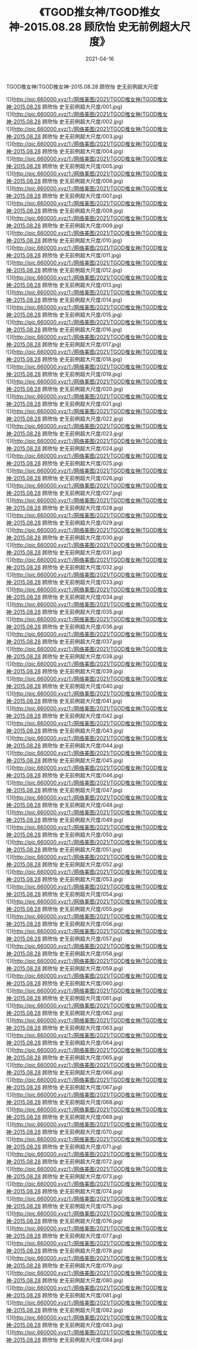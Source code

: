 ﻿---
layout: post
title:  《TGOD推女神/TGOD推女神-2015.08.28 顾欣怡 史无前例超大尺度》
date:   2021-04-16
img: http://pic.660000.xyz/1:/网络美图/2021/TGOD推女神/TGOD推女神-2015.08.28 顾欣怡 史无前例超大尺度/000.jpg
categories: [美女, 清纯, 唯美]
---

TGOD推女神/TGOD推女神-2015.08.28 顾欣怡 史无前例超大尺度

 ![](http://pic.660000.xyz/1:/网络美图/2021/TGOD推女神/TGOD推女神-2015.08.28 顾欣怡 史无前例超大尺度/001.jpg) <br>![](http://pic.660000.xyz/1:/网络美图/2021/TGOD推女神/TGOD推女神-2015.08.28 顾欣怡 史无前例超大尺度/002.jpg) <br>![](http://pic.660000.xyz/1:/网络美图/2021/TGOD推女神/TGOD推女神-2015.08.28 顾欣怡 史无前例超大尺度/003.jpg) <br>![](http://pic.660000.xyz/1:/网络美图/2021/TGOD推女神/TGOD推女神-2015.08.28 顾欣怡 史无前例超大尺度/004.jpg) <br>![](http://pic.660000.xyz/1:/网络美图/2021/TGOD推女神/TGOD推女神-2015.08.28 顾欣怡 史无前例超大尺度/005.jpg) <br>![](http://pic.660000.xyz/1:/网络美图/2021/TGOD推女神/TGOD推女神-2015.08.28 顾欣怡 史无前例超大尺度/006.jpg) <br>![](http://pic.660000.xyz/1:/网络美图/2021/TGOD推女神/TGOD推女神-2015.08.28 顾欣怡 史无前例超大尺度/007.jpg) <br>![](http://pic.660000.xyz/1:/网络美图/2021/TGOD推女神/TGOD推女神-2015.08.28 顾欣怡 史无前例超大尺度/008.jpg) <br>![](http://pic.660000.xyz/1:/网络美图/2021/TGOD推女神/TGOD推女神-2015.08.28 顾欣怡 史无前例超大尺度/009.jpg) <br>![](http://pic.660000.xyz/1:/网络美图/2021/TGOD推女神/TGOD推女神-2015.08.28 顾欣怡 史无前例超大尺度/010.jpg) <br>![](http://pic.660000.xyz/1:/网络美图/2021/TGOD推女神/TGOD推女神-2015.08.28 顾欣怡 史无前例超大尺度/011.jpg) <br>![](http://pic.660000.xyz/1:/网络美图/2021/TGOD推女神/TGOD推女神-2015.08.28 顾欣怡 史无前例超大尺度/012.jpg) <br>![](http://pic.660000.xyz/1:/网络美图/2021/TGOD推女神/TGOD推女神-2015.08.28 顾欣怡 史无前例超大尺度/013.jpg) <br>![](http://pic.660000.xyz/1:/网络美图/2021/TGOD推女神/TGOD推女神-2015.08.28 顾欣怡 史无前例超大尺度/014.jpg) <br>![](http://pic.660000.xyz/1:/网络美图/2021/TGOD推女神/TGOD推女神-2015.08.28 顾欣怡 史无前例超大尺度/015.jpg) <br>![](http://pic.660000.xyz/1:/网络美图/2021/TGOD推女神/TGOD推女神-2015.08.28 顾欣怡 史无前例超大尺度/016.jpg) <br>![](http://pic.660000.xyz/1:/网络美图/2021/TGOD推女神/TGOD推女神-2015.08.28 顾欣怡 史无前例超大尺度/017.jpg) <br>![](http://pic.660000.xyz/1:/网络美图/2021/TGOD推女神/TGOD推女神-2015.08.28 顾欣怡 史无前例超大尺度/018.jpg) <br>![](http://pic.660000.xyz/1:/网络美图/2021/TGOD推女神/TGOD推女神-2015.08.28 顾欣怡 史无前例超大尺度/019.jpg) <br>![](http://pic.660000.xyz/1:/网络美图/2021/TGOD推女神/TGOD推女神-2015.08.28 顾欣怡 史无前例超大尺度/020.jpg) <br>![](http://pic.660000.xyz/1:/网络美图/2021/TGOD推女神/TGOD推女神-2015.08.28 顾欣怡 史无前例超大尺度/021.jpg) <br>![](http://pic.660000.xyz/1:/网络美图/2021/TGOD推女神/TGOD推女神-2015.08.28 顾欣怡 史无前例超大尺度/022.jpg) <br>![](http://pic.660000.xyz/1:/网络美图/2021/TGOD推女神/TGOD推女神-2015.08.28 顾欣怡 史无前例超大尺度/023.jpg) <br>![](http://pic.660000.xyz/1:/网络美图/2021/TGOD推女神/TGOD推女神-2015.08.28 顾欣怡 史无前例超大尺度/024.jpg) <br>![](http://pic.660000.xyz/1:/网络美图/2021/TGOD推女神/TGOD推女神-2015.08.28 顾欣怡 史无前例超大尺度/025.jpg) <br>![](http://pic.660000.xyz/1:/网络美图/2021/TGOD推女神/TGOD推女神-2015.08.28 顾欣怡 史无前例超大尺度/026.jpg) <br>![](http://pic.660000.xyz/1:/网络美图/2021/TGOD推女神/TGOD推女神-2015.08.28 顾欣怡 史无前例超大尺度/027.jpg) <br>![](http://pic.660000.xyz/1:/网络美图/2021/TGOD推女神/TGOD推女神-2015.08.28 顾欣怡 史无前例超大尺度/028.jpg) <br>![](http://pic.660000.xyz/1:/网络美图/2021/TGOD推女神/TGOD推女神-2015.08.28 顾欣怡 史无前例超大尺度/029.jpg) <br>![](http://pic.660000.xyz/1:/网络美图/2021/TGOD推女神/TGOD推女神-2015.08.28 顾欣怡 史无前例超大尺度/030.jpg) <br>![](http://pic.660000.xyz/1:/网络美图/2021/TGOD推女神/TGOD推女神-2015.08.28 顾欣怡 史无前例超大尺度/031.jpg) <br>![](http://pic.660000.xyz/1:/网络美图/2021/TGOD推女神/TGOD推女神-2015.08.28 顾欣怡 史无前例超大尺度/032.jpg) <br>![](http://pic.660000.xyz/1:/网络美图/2021/TGOD推女神/TGOD推女神-2015.08.28 顾欣怡 史无前例超大尺度/033.jpg) <br>![](http://pic.660000.xyz/1:/网络美图/2021/TGOD推女神/TGOD推女神-2015.08.28 顾欣怡 史无前例超大尺度/034.jpg) <br>![](http://pic.660000.xyz/1:/网络美图/2021/TGOD推女神/TGOD推女神-2015.08.28 顾欣怡 史无前例超大尺度/035.jpg) <br>![](http://pic.660000.xyz/1:/网络美图/2021/TGOD推女神/TGOD推女神-2015.08.28 顾欣怡 史无前例超大尺度/036.jpg) <br>![](http://pic.660000.xyz/1:/网络美图/2021/TGOD推女神/TGOD推女神-2015.08.28 顾欣怡 史无前例超大尺度/037.jpg) <br>![](http://pic.660000.xyz/1:/网络美图/2021/TGOD推女神/TGOD推女神-2015.08.28 顾欣怡 史无前例超大尺度/038.jpg) <br>![](http://pic.660000.xyz/1:/网络美图/2021/TGOD推女神/TGOD推女神-2015.08.28 顾欣怡 史无前例超大尺度/039.jpg) <br>![](http://pic.660000.xyz/1:/网络美图/2021/TGOD推女神/TGOD推女神-2015.08.28 顾欣怡 史无前例超大尺度/040.jpg) <br>![](http://pic.660000.xyz/1:/网络美图/2021/TGOD推女神/TGOD推女神-2015.08.28 顾欣怡 史无前例超大尺度/041.jpg) <br>![](http://pic.660000.xyz/1:/网络美图/2021/TGOD推女神/TGOD推女神-2015.08.28 顾欣怡 史无前例超大尺度/042.jpg) <br>![](http://pic.660000.xyz/1:/网络美图/2021/TGOD推女神/TGOD推女神-2015.08.28 顾欣怡 史无前例超大尺度/043.jpg) <br>![](http://pic.660000.xyz/1:/网络美图/2021/TGOD推女神/TGOD推女神-2015.08.28 顾欣怡 史无前例超大尺度/044.jpg) <br>![](http://pic.660000.xyz/1:/网络美图/2021/TGOD推女神/TGOD推女神-2015.08.28 顾欣怡 史无前例超大尺度/045.jpg) <br>![](http://pic.660000.xyz/1:/网络美图/2021/TGOD推女神/TGOD推女神-2015.08.28 顾欣怡 史无前例超大尺度/046.jpg) <br>![](http://pic.660000.xyz/1:/网络美图/2021/TGOD推女神/TGOD推女神-2015.08.28 顾欣怡 史无前例超大尺度/047.jpg) <br>![](http://pic.660000.xyz/1:/网络美图/2021/TGOD推女神/TGOD推女神-2015.08.28 顾欣怡 史无前例超大尺度/048.jpg) <br>![](http://pic.660000.xyz/1:/网络美图/2021/TGOD推女神/TGOD推女神-2015.08.28 顾欣怡 史无前例超大尺度/049.jpg) <br>![](http://pic.660000.xyz/1:/网络美图/2021/TGOD推女神/TGOD推女神-2015.08.28 顾欣怡 史无前例超大尺度/050.jpg) <br>![](http://pic.660000.xyz/1:/网络美图/2021/TGOD推女神/TGOD推女神-2015.08.28 顾欣怡 史无前例超大尺度/051.jpg) <br>![](http://pic.660000.xyz/1:/网络美图/2021/TGOD推女神/TGOD推女神-2015.08.28 顾欣怡 史无前例超大尺度/052.jpg) <br>![](http://pic.660000.xyz/1:/网络美图/2021/TGOD推女神/TGOD推女神-2015.08.28 顾欣怡 史无前例超大尺度/053.jpg) <br>![](http://pic.660000.xyz/1:/网络美图/2021/TGOD推女神/TGOD推女神-2015.08.28 顾欣怡 史无前例超大尺度/054.jpg) <br>![](http://pic.660000.xyz/1:/网络美图/2021/TGOD推女神/TGOD推女神-2015.08.28 顾欣怡 史无前例超大尺度/055.jpg) <br>![](http://pic.660000.xyz/1:/网络美图/2021/TGOD推女神/TGOD推女神-2015.08.28 顾欣怡 史无前例超大尺度/056.jpg) <br>![](http://pic.660000.xyz/1:/网络美图/2021/TGOD推女神/TGOD推女神-2015.08.28 顾欣怡 史无前例超大尺度/057.jpg) <br>![](http://pic.660000.xyz/1:/网络美图/2021/TGOD推女神/TGOD推女神-2015.08.28 顾欣怡 史无前例超大尺度/058.jpg) <br>![](http://pic.660000.xyz/1:/网络美图/2021/TGOD推女神/TGOD推女神-2015.08.28 顾欣怡 史无前例超大尺度/059.jpg) <br>![](http://pic.660000.xyz/1:/网络美图/2021/TGOD推女神/TGOD推女神-2015.08.28 顾欣怡 史无前例超大尺度/060.jpg) <br>![](http://pic.660000.xyz/1:/网络美图/2021/TGOD推女神/TGOD推女神-2015.08.28 顾欣怡 史无前例超大尺度/061.jpg) <br>![](http://pic.660000.xyz/1:/网络美图/2021/TGOD推女神/TGOD推女神-2015.08.28 顾欣怡 史无前例超大尺度/062.jpg) <br>![](http://pic.660000.xyz/1:/网络美图/2021/TGOD推女神/TGOD推女神-2015.08.28 顾欣怡 史无前例超大尺度/063.jpg) <br>![](http://pic.660000.xyz/1:/网络美图/2021/TGOD推女神/TGOD推女神-2015.08.28 顾欣怡 史无前例超大尺度/064.jpg) <br>![](http://pic.660000.xyz/1:/网络美图/2021/TGOD推女神/TGOD推女神-2015.08.28 顾欣怡 史无前例超大尺度/065.jpg) <br>![](http://pic.660000.xyz/1:/网络美图/2021/TGOD推女神/TGOD推女神-2015.08.28 顾欣怡 史无前例超大尺度/066.jpg) <br>![](http://pic.660000.xyz/1:/网络美图/2021/TGOD推女神/TGOD推女神-2015.08.28 顾欣怡 史无前例超大尺度/067.jpg) <br>![](http://pic.660000.xyz/1:/网络美图/2021/TGOD推女神/TGOD推女神-2015.08.28 顾欣怡 史无前例超大尺度/068.jpg) <br>![](http://pic.660000.xyz/1:/网络美图/2021/TGOD推女神/TGOD推女神-2015.08.28 顾欣怡 史无前例超大尺度/069.jpg) <br>![](http://pic.660000.xyz/1:/网络美图/2021/TGOD推女神/TGOD推女神-2015.08.28 顾欣怡 史无前例超大尺度/070.jpg) <br>![](http://pic.660000.xyz/1:/网络美图/2021/TGOD推女神/TGOD推女神-2015.08.28 顾欣怡 史无前例超大尺度/071.jpg) <br>![](http://pic.660000.xyz/1:/网络美图/2021/TGOD推女神/TGOD推女神-2015.08.28 顾欣怡 史无前例超大尺度/072.jpg) <br>![](http://pic.660000.xyz/1:/网络美图/2021/TGOD推女神/TGOD推女神-2015.08.28 顾欣怡 史无前例超大尺度/073.jpg) <br>![](http://pic.660000.xyz/1:/网络美图/2021/TGOD推女神/TGOD推女神-2015.08.28 顾欣怡 史无前例超大尺度/074.jpg) <br>![](http://pic.660000.xyz/1:/网络美图/2021/TGOD推女神/TGOD推女神-2015.08.28 顾欣怡 史无前例超大尺度/075.jpg) <br>![](http://pic.660000.xyz/1:/网络美图/2021/TGOD推女神/TGOD推女神-2015.08.28 顾欣怡 史无前例超大尺度/076.jpg) <br>![](http://pic.660000.xyz/1:/网络美图/2021/TGOD推女神/TGOD推女神-2015.08.28 顾欣怡 史无前例超大尺度/077.jpg) <br>![](http://pic.660000.xyz/1:/网络美图/2021/TGOD推女神/TGOD推女神-2015.08.28 顾欣怡 史无前例超大尺度/078.jpg) <br>![](http://pic.660000.xyz/1:/网络美图/2021/TGOD推女神/TGOD推女神-2015.08.28 顾欣怡 史无前例超大尺度/079.jpg) <br>![](http://pic.660000.xyz/1:/网络美图/2021/TGOD推女神/TGOD推女神-2015.08.28 顾欣怡 史无前例超大尺度/080.jpg) <br>![](http://pic.660000.xyz/1:/网络美图/2021/TGOD推女神/TGOD推女神-2015.08.28 顾欣怡 史无前例超大尺度/081.jpg) <br>![](http://pic.660000.xyz/1:/网络美图/2021/TGOD推女神/TGOD推女神-2015.08.28 顾欣怡 史无前例超大尺度/082.jpg) <br>![](http://pic.660000.xyz/1:/网络美图/2021/TGOD推女神/TGOD推女神-2015.08.28 顾欣怡 史无前例超大尺度/083.jpg) <br>![](http://pic.660000.xyz/1:/网络美图/2021/TGOD推女神/TGOD推女神-2015.08.28 顾欣怡 史无前例超大尺度/084.jpg) <br>